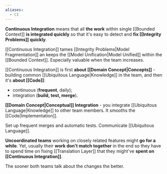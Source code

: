 ```yaml
---
aliases:
  - CI
---
```

**Continuous Integration** means that all **the work** within single [[Bounded Context]] **is integrated quickly** so that it's easy to detect and **fix [[Integrity Problems]] quickly**.

[[Continuous Integration]] tames [[Integrity Problems|Model Fragmentation]] an keeps the [[Model Unification|Model Unified]] within the [[Bounded Context]]. Especially valuable when the team increases.

[[Continuous Integration]] is first **about [[Domain Concept|Concepts]]** - building common [[Ubiquitous Language|Knowledge]] in the team, and then it's **about [[Code]]**:
- continuous (**frequent**, daily);
- integration (**build, test, merge**).

**[[Domain Concept|Conceptual]] Integration** - you integrate [[Ubiquitous Language|Knowledge]] to other team members. It smooths the [[Code|Implementation]].

Set up frequent merges and automatic tests.
Communicate [[Ubiquitous Language]].

**Uncoordinated teams** working on closely related features might **go for a while**. Yet, usually their **work don't match together** in the end so they have to spend time on fixing [[Translation Layer]] that they might've **spent on [[Continuous Integration]]**.

The sooner both teams talk about the changes the better.